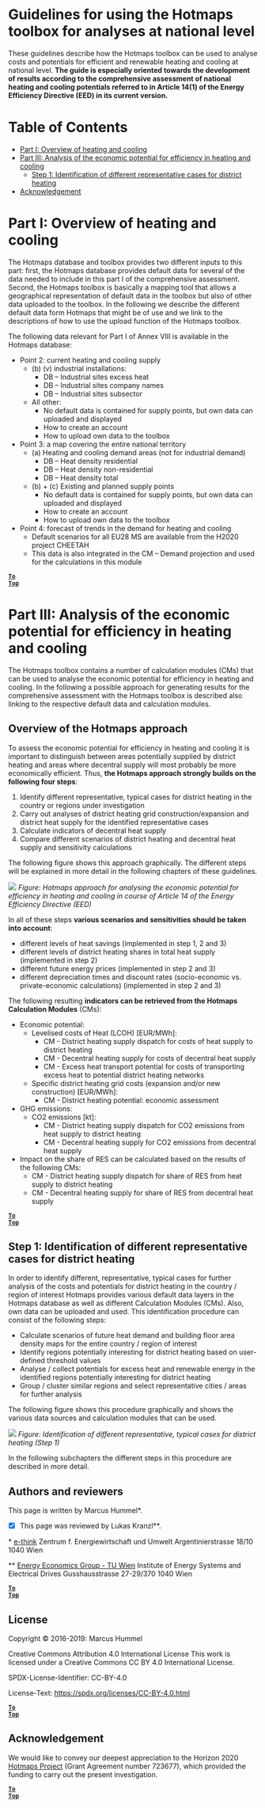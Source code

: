 # Guidelines for using the Hotmaps toolbox for analyses at national level

These guidelines describe how the Hotmaps toolbox can be used to analyse costs and potentials for efficient and renewable heating and cooling at national level. **The guide is especially oriented towards the development of results according to the comprehensive assessment of national heating and cooling potentials referred to in Article 14(1) of the Energy Efficiency Directive (EED) in its current version.**


# Table of Contents
* [Part I: Overview of heating and cooling](#Part-I-overview-of-heating-and-cooling)
* [Part III: Analysis of the economic potential for efficiency in heating and cooling](#Part-III-Analysis-of-the-economic-potential-for-efficiency-in-heating-and-cooling)
    * [Step 1: Identification of different representative cases for district heating](#Step-1-Identification-of-different-representative-cases-for-district-heating)
* [Acknowledgement](#acknowledgement)


# Part I: Overview of heating and cooling

The Hotmaps database and toolbox provides two different inputs to this part: first, the Hotmaps database provides default data for several of the data needed to include in this part I of the comprehensive assessment. Second, the Hotmaps toolbox is basically a mapping tool that allows a geographical representation of default data in the toolbox but also of other data uploaded to the toolbox. In the following we describe the different default data form Hotmaps that might be of use and we link to the descriptions of how to use the upload function of the Hotmaps toolbox.

The following data relevant for Part I of Annex VIII is available in the Hotmaps database:

* Point 2: current heating and cooling supply
  * (b) (v) industrial installations:
    * DB – Industrial sites excess heat
    * DB – Industrial sites company names 
    * DB – Industrial sites subsector
  * All other:
    * No default data is contained for supply points, but own data can uploaded and displayed
    * How to create an account
    * How to upload own data to the toolbox
* Point 3: a map covering the entire national territory
  * (a) Heating and cooling demand areas (not for industrial demand)
    * DB – Heat density residential
    * DB – Heat density non-residential
    * DB – Heat density total
  * (b) + (c) Existing and planned supply points
    * No default data is contained for supply points, but own data can uploaded and displayed
    * How to create an account
    * How to upload own data to the toolbox
* Point 4: forecast of trends in the demand for heating and cooling
  * Default scenarios for all EU28 MS are available from the H2020 project CHEETAH
  * This data is also integrated in the CM – Demand projection and used for the calculations in this module

<code><ins>**[To Top](#table-of-contents)**</ins></code>

# Part III: Analysis of the economic potential for efficiency in heating and cooling

The Hotmaps toolbox contains a number of calculation modules (CMs) that can be used to analyse the economic potential for efficiency in heating and cooling. In the following a possible approach for generating results for the comprehensive assessment with the Hotmaps toolbox is described also linking to the respective default data and calculation modules.

## Overview of the Hotmaps approach
To assess the economic potential for efficiency in heating and cooling it is important to distinguish between areas potentially supplied by district heating and areas where decentral supply will most probably be more economically efficient. Thus, **the Hotmaps approach strongly builds on the following four steps**:
1. Identify different representative, typical cases for district heating in the country or regions under investigation
1. Carry out analyses of district heating grid construction/expansion and district heat supply for the identified representative cases
1. Calculate indicators of decentral heat supply
1. Compare different scenarios of district heating and decentral heat supply and sensitivity calculations

The following figure shows this approach graphically. The different steps will be explained in more detail in the following chapters of these guidelines.


![](https://github.com/HotMaps/hotmaps_wiki/blob/master/Images/Overview_HotmapsApproachNational.png)
*Figure: Hotmaps approach for analysing the economic potential for efficiency in heating and cooling in course of Article 14 of the Energy Efficiency Directive (EED)*


In all of these steps **various scenarios and sensitivities should be taken into account**:
* different levels of heat savings (implemented in step 1, 2 and 3)
* different levels of district heating shares in total heat supply (implemented in step 2)
* different future energy prices (implemented in step 2 and 3)
* different depreciation times and discount rates (socio-economic vs. private-economic calculations) (implemented in step 2 and 3)

The following resulting **indicators can be retrieved from the Hotmaps Calculation Modules** (CMs):

* Economic potential: 
  * Levelised costs of Heat (LCOH) [EUR/MWh]:
    * CM - District heating supply dispatch  for costs of heat supply to district heating
    * CM - Decentral heating supply for costs of decentral heat supply 
    * CM - Excess heat transport potential for costs of transporting excess heat to potential district heating networks
  * Specific district heating grid costs (expansion and/or new construction) [EUR/MWh]:
    * CM - District heating potential: economic assessment
* GHG emissions:
  * CO2 emissions [kt]:
    * CM - District heating supply dispatch for CO2 emissions from heat supply to district heating
    * CM - Decentral heating supply for CO2 emissions from decentral heat supply
* Impact on the share of RES can be calculated based on the results of the following CMs:
  * CM - District heating supply dispatch for share of RES from heat supply to district heating
  * CM - Decentral heating supply for share of RES from decentral heat supply

<code><ins>**[To Top](#table-of-contents)**</ins></code>

## Step 1: Identification of different representative cases for district heating

In order to identify different, representative, typical cases for further analysis of the costs and potentials for district heating in the country / region of interest Hotmaps provides various default data layers in the Hotmaps database as well as different Calculation Modules (CMs). Also, own data can be uploaded and used. This identification procedure can consist of the following steps:
* Calculate scenarios of future heat demand and building floor area density maps for the entire country / region of interest
* Identify regions potentially interesting for district heating based on user-defined threshold values
* Analyse / collect potentials for excess heat and renewable energy in the identified regions potentially interesting for district heating
* Group / cluster similar regions and select representative cities / areas for further analysis

The following figure shows this procedure graphically and shows the various data sources and calculation modules that can be used.

![](https://github.com/HotMaps/hotmaps_wiki/blob/master/Images/Hotmaps_ApproachNational_Step1.png)
*Figure: Identification of different representative, typical cases for district heating (Step 1)*

In the following subchapters the different steps in this procedure are described in more detail.



























## Authors and reviewers
This page is written by Marcus Hummel\*.
- [x] This page was reviewed by Lukas Kranzl\**.

\* [e-think](https://e-think.ac.at/)
Zentrum f. Energiewirtschaft und Umwelt
Argentinierstrasse 18/10
1040 Wien

\** [Energy Economics Group - TU Wien](https://eeg.tuwien.ac.at/)
Institute of Energy Systems and Electrical Drives
Gusshausstrasse 27-29/370
1040 Wien


<code><ins>**[To Top](#table-of-contents)**</ins></code>

## License
Copyright © 2016-2019: Marcus Hummel

Creative Commons Attribution 4.0 International License
This work is licensed under a Creative Commons CC BY 4.0 International License.

SPDX-License-Identifier: CC-BY-4.0

License-Text: https://spdx.org/licenses/CC-BY-4.0.html

<code><ins>**[To Top](#table-of-contents)**</ins></code>

## Acknowledgement
We would like to convey our deepest appreciation to the Horizon 2020 [Hotmaps Project](https://www.hotmaps-project.eu) (Grant Agreement number 723677), which provided the funding to carry out the present investigation.

<code><ins>**[To Top](#table-of-contents)**</ins></code>





